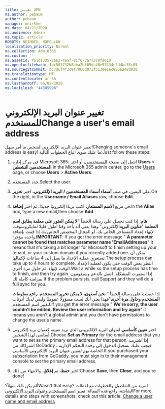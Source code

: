 ```yaml
---
title: تغيير UPN
ms.author: pebaum
author: pebaum
manager: mnirkhe
ms.date: 04/21/2020
ms.audience: Admin
ms.topic: article
ROBOTS: NOINDEX, NOFOLLOW
localization_priority: Normal
ms.collection: Adm_O365
ms.custom: ''
ms.assetid: f61d1335-2b63-4eaf-91f6-3a773c0fd610
ms.openlocfilehash: 1bc503732b8aba2b509dc48e97434c2d4bc55c65
ms.sourcegitcommit: bc7d6f4f3c9f7060d073f5130e1ec856e248d020
ms.translationtype: MT
ms.contentlocale: ar-SA
ms.lasthandoff: 06/02/2020
ms.locfileid: "44505998"
---
```

# <a name="change-a-users-email-address"></a><span data-ttu-id="fe6d8-102">تغيير عنوان البريد الإلكتروني للمستخدم</span><span class="sxs-lookup"><span data-stu-id="fe6d8-102">Change a user's email address</span></span>

<span data-ttu-id="fe6d8-103">تغيير عنوان البريد الإلكتروني لشخص ما أمر سهل!</span><span class="sxs-lookup"><span data-stu-id="fe6d8-103">Changing someone's email address is easy!</span></span> <span data-ttu-id="fe6d8-104">ما عليك سوى اتباع الخطوات التالية:</span><span class="sxs-lookup"><span data-stu-id="fe6d8-104">Just follow these steps:</span></span>
  
1. <span data-ttu-id="fe6d8-105">في مركز إدارة Microsoft 365، انتقل إلى صفحة [المستخدمين،](https://go.microsoft.com/fwlink/p/?linkid=834822) أو اختر **Users** \> **المستخدمين النشطين**.</span><span class="sxs-lookup"><span data-stu-id="fe6d8-105">In the Microsoft 365 admin center, go to the [Users](https://go.microsoft.com/fwlink/p/?linkid=834822) page, or choose **Users** \> **Active Users**.</span></span>
    
2. <span data-ttu-id="fe6d8-106">حدد المستخدم.</span><span class="sxs-lookup"><span data-stu-id="fe6d8-106">Select the user.</span></span>
    
3. <span data-ttu-id="fe6d8-107">على اليمين، في صف **أسماء أسماء المستخدمين / البريد الإلكتروني،** اختر **تحرير**.</span><span class="sxs-lookup"><span data-stu-id="fe6d8-107">On the right, in the **Username / Email Aliases** row, choose **Edit**.</span></span>
    
4. <span data-ttu-id="fe6d8-108">في مربع **الاسم المستعار،** اكتب بريدًا إلكترونيًا جديدًا، ثم اختر **إضافة**.</span><span class="sxs-lookup"><span data-stu-id="fe6d8-108">In the **Alias** box, type a new email,then choose **Add**.</span></span>
    
    <span data-ttu-id="fe6d8-109">**هام**: إذا كنت تحصل على رسالة الخطأ **"لا يمكن العثور على معلمة يطابق اسم المعلمة 'عناوين البريد**الإلكتروني" وهذا يعني أنه يأخذ وقتا أطول قليلا لمايكروسوفت لإنهاء إعداد المستأجر الخاص بك، أو المجال المخصص الخاص بك إذا قمت بإضافة واحدة مؤخرا.</span><span class="sxs-lookup"><span data-stu-id="fe6d8-109">**IMPORTANT**: If you get the error message " **A parameter cannot be found that matches parameter name 'EmailAddresses**" it means that it's taking a bit longer for Microsoft to finish setting up your tenant, or your custom domain if you recently added one.</span></span> <span data-ttu-id="fe6d8-110">يمكن أن تستغرق عملية الإعداد ما يصل إلى 4 ساعات لإكمالها.</span><span class="sxs-lookup"><span data-stu-id="fe6d8-110">The setup process can take up to 4 hours to complete.</span></span> <span data-ttu-id="fe6d8-111">انتظر بعض الوقت حتى يكون لعملية الإعداد الوقت لإنهاء، ثم حاول مرة أخرى.</span><span class="sxs-lookup"><span data-stu-id="fe6d8-111">Wait a while so the setup process has time to finish, and then try again.</span></span> <span data-ttu-id="fe6d8-112">إذا استمرت المشكلة، اتصل بالدعم وسيقومون بمزامنة كاملة لك.</span><span class="sxs-lookup"><span data-stu-id="fe6d8-112">If the problem persists, call Support and they will do a full sync for you.</span></span>
    
    <span data-ttu-id="fe6d8-113">إذا حصلت على رسالة الخطأ " **نحن آسفون، لا يمكن تحرير المستخدم. راجع معلومات المستخدم وحاول مرة أخرى**"فهذا يعني أنك لست مسؤولًا عموميًا وليس لديك أذونات لتغيير اسم المستخدم.</span><span class="sxs-lookup"><span data-stu-id="fe6d8-113">If you get the error message " **We're sorry, the user couldn't be edited. Review the user information and try again**" it means you aren't a global admin and you don't have permissions to change the user's name.</span></span>
    
5. <span data-ttu-id="fe6d8-114">اختر **تعيين كأساسي** لعنوان البريد الإلكتروني الذي تريد تعيينه كعنوان بريد إلكتروني أساسي لهذا الشخص.</span><span class="sxs-lookup"><span data-stu-id="fe6d8-114">Choose **Set as Primary** for the email address that you want to set as the primary email address for that person.</span></span> <span data-ttu-id="fe6d8-115">إذا اشتريت اشتراكك من GoDaddy ، فيجب عليك تسجيل الدخول إلى وحدة التحكم الإدارية الخاصة بهم لتعيين عنوان البريد الإلكتروني الأساسي.</span><span class="sxs-lookup"><span data-stu-id="fe6d8-115">If you purchased your subscription from GoDaddy, you must sign in to their management console to set the primary email address.</span></span> 
    
6. <span data-ttu-id="fe6d8-116">اختر **حفظ**، ثم **إغلاق**، والانتهاء من ذلك!</span><span class="sxs-lookup"><span data-stu-id="fe6d8-116">Choose **Save**, then **Close**, and you're done!</span></span>
    
<span data-ttu-id="fe6d8-117">ألم يكن ذلك سهلاً؟</span><span class="sxs-lookup"><span data-stu-id="fe6d8-117">Wasn't that easy?</span></span> <span data-ttu-id="fe6d8-118">لمزيد من التفاصيل والخطوات مع لقطات الشاشة، راجع هذه المقالة: [تغيير اسم المستخدم وعنوان البريد الإلكتروني](https://docs.microsoft.com/microsoft-365/admin/add-users/change-a-user-name-and-email-address)</span><span class="sxs-lookup"><span data-stu-id="fe6d8-118">For more details and steps with screenshots, check out this article: [Change a user name and email address](https://docs.microsoft.com/microsoft-365/admin/add-users/change-a-user-name-and-email-address)</span></span>
  

